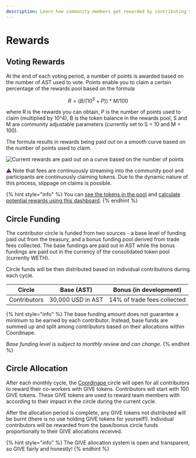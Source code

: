 ```yaml
---
description: Learn how community members get rewarded by contributing to AirSwap
---
```


# Rewards

## Voting Rewards

At the end of each voting period, a number of points is awarded based on the number of AST used to vote. Points enable you to claim a certain percentage of the rewards pool based on the formula

$$
R = (B / (10^S +P )) * M/100
$$

where R is the rewards you can obtain, P is the number of points used to claim (multiplied by 10^4), B is the token balance in the rewards pool, S and M are community adjustable parameters (currently set to S = 10 and M = 100).

The formula results in rewards being paid out on a smooth curve based on the number of points used to claim.

![Current rewards are paid out on a curve based on the number of points](../.gitbook/assets/rewards.svg)

⚠ Note that fees are continuously streaming into the community pool and participants are continuously claiming tokens. Due to the dynamic nature of this process, slippage on claims is possible.

{% hint style="info" %}
You can [see the tokens in the pool](https://app.zerion.io/0x7296333e1615721f4Bd9Df1a3070537484A50CF8/overview) and [calculate potential rewards using this dashboard](https://dune.xyz/agrimony/airswap\_3).
{% endhint %}

## Circle Funding

The contributor circle is funded from two sources - a base level of funding paid out from the treasury, and a bonus funding pool derived from trade fees collected. The base fundings are paid out in AST while the bonus fundings are paid out in the currency of the consolidated token pool (currently WETH).

Circle funds will be then distributed based on individual contributions during each cycle.

| Circle       | Base (AST)        | Bonus (in development)      |
| ------------ | ----------------- | --------------------------- |
| Contributors | 30,000 USD in AST | 14% of trade fees collected |

{% hint style="info" %}
The base funding amount does not guarantee a minimum to be earned by each contributor. Instead, base funds are summed up and split among contributors based on their allocations within Coordinape.

_Base funding level is subject to monthly review and can change._
{% endhint %}

## Circle Allocation

After each monthly cycle, the [Coordinape ](https://coordinape.com)circle will open for all contributors to reward their co-workers with GIVE tokens. Contributors will start with 100 GIVE tokens. These GIVE tokens are used to reward team members with according to their impact in the circle during the current cycle.

After the allocation period is complete, any GIVE tokens not distributed will be burnt (there is no use holding GIVE tokens for yourself!). Individual contributors will be rewarded from the base/bonus circle funds proportionally to their GIVE allocations received.

{% hint style="info" %}
The GIVE allocation system is open and transparent, so GIVE fairly and honestly!
{% endhint %}
